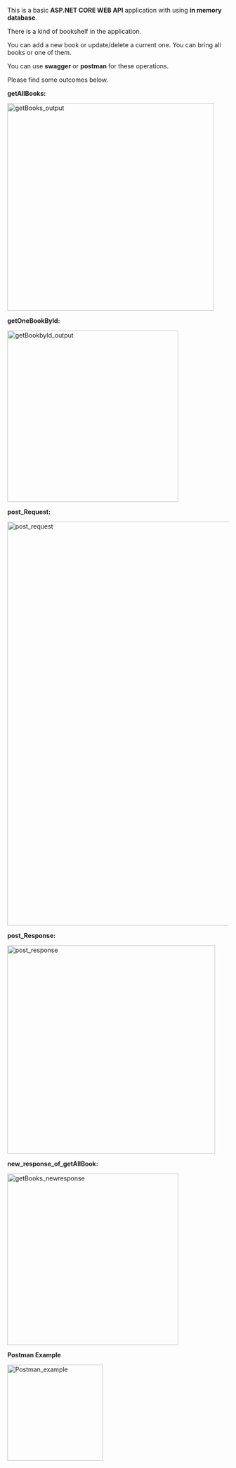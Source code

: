 This is a basic **ASP.NET CORE WEB API** application with using **in memory database**. 

There is a kind of bookshelf in the application. 

You can add a new book or update/delete a current one. You can bring all books or one of them. 

You can use **swagger** or **postman** for these operations.

Please find some outcomes below.

**getAllBooks:**

<img width="471" alt="getBooks_output" src="https://github.com/user-attachments/assets/3f3e8ed0-7bb3-4f53-a31b-66f0d57171aa" />

**getOneBookById:**

<img width="389" alt="getBookbyId_output" src="https://github.com/user-attachments/assets/49cf5694-2425-48e3-a796-ae25dbd821fd" />

**post_Request:**

<img width="917" alt="post_request" src="https://github.com/user-attachments/assets/fe33c79a-7c2e-4588-a46b-7c5c723d35ee" />

**post_Response:**

<img width="473" alt="post_response" src="https://github.com/user-attachments/assets/4a712bef-ab6d-49e6-88de-e41b98149200" />

**new_response_of_getAllBook:**

<img width="389" alt="getBooks_newresponse" src="https://github.com/user-attachments/assets/c51184db-105d-4262-8c8a-2918d33fd1ea" />

**Postman Example**

<img width="218" alt="Postman_example" src="https://github.com/user-attachments/assets/748da4de-4721-4721-821f-86df36469450" />






